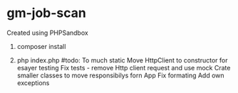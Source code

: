 # gm-job-scan
Created using PHPSandbox 

1) composer install

2) php index.php
#todo:
To much static
Move HttpClient to constructor for esayer testing
Fix tests - remove Http client request and use mock
Crate smaller classes to move responsibilys forn App
Fix formating
Add own exceptions


